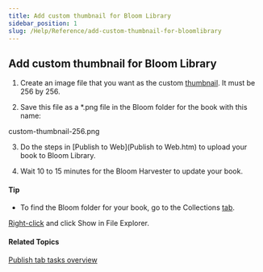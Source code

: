 ```yaml
---
title: Add custom thumbnail for Bloom Library
sidebar_position: 1
slug: /Help/Reference/add-custom-thumbnail-for-bloomlibrary
---
```


## Add custom thumbnail for Bloom Library

1.  Create an image file that you want as the custom [thumbnail](../../Concepts/Thumbnail.md). It must be 256 by 256.
    
2.  Save this file as a \*.png file in the Bloom folder for the book with this name:
    

custom-thumbnail-256.png

3.  Do the steps in [Publish to Web](Publish to Web.htm) to upload your book to Bloom Library.
    
4.  Wait 10 to 15 minutes for the Bloom Harvester to update your book.
    

#### Tip

-   To find the Bloom folder for your book, go to the Collections [tab](../../User_Interface/Tabs/Tabs_overview.md).
    

[Right-click](../../User_Interface/Tabs/Collections_tab_commands.md) and click Show in File Explorer.

#### Related Topics

[Publish tab tasks overview](Publish_tasks_overview.md)